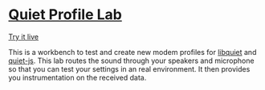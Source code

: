 [Quiet Profile Lab](https://github.com/quiet/quiet-profile-lab/)
===========

[Try it live](https://quiet.github.com/quiet-profile-lab)

This is a workbench to test and create new modem profiles for [libquiet](https://github.com/quiet/quiet) and [quiet-js](https://github.com/quiet/quiet-js). This lab routes the sound through your speakers and microphone so that you can test your settings in an real environment. It then provides you instrumentation on the received data.
